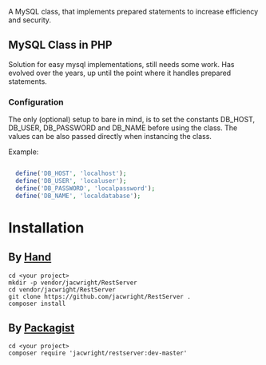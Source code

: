 A MySQL class, that implements prepared statements to increase efficiency and security.

## MySQL Class in PHP

Solution for easy mysql implementations, still needs some work. Has evolved over the years, up until the point where it handles prepared statements.

### Configuration

The only (optional) setup to bare in mind, is to set the constants DB_HOST, DB_USER, DB_PASSWORD and DB_NAME before using the class. The values can be also passed directly when instancing the class.

Example:



```php

  define('DB_HOST', 'localhost');
  define('DB_USER', 'localuser');
  define('DB_PASSWORD', 'localpassword');
  define('DB_NAME', 'localdatabase');

```


# Installation

## By [Hand](https://github.com/joseporto/RestServer)

```
cd <your project>
mkdir -p vendor/jacwright/RestServer
cd vendor/jacwright/RestServer
git clone https://github.com/jacwright/RestServer .
composer install
```

## By [Packagist](https://packagist.org/packages/jacwright/restserver)

```
cd <your project>
composer require 'jacwright/restserver:dev-master'
```
